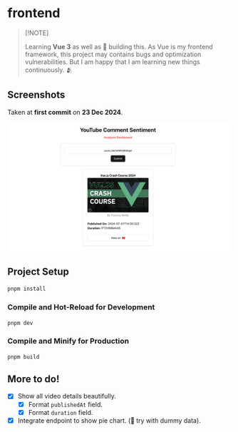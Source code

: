 # frontend

> \[!NOTE\]
>
> Learning **Vue 3** as well as 👷 building this. As Vue is my frontend framework, this project may contains bugs and
> optimization vulnerabilities. But I am happy that I am learning new things continuously. 🫂

## Screenshots

Taken at **first commit** on **23 Dec 2024**.

![screenshot](./assets/screenshot-2024-12-23.png)

## Project Setup

```sh
pnpm install
```

### Compile and Hot-Reload for Development

```sh
pnpm dev
```

### Compile and Minify for Production

```sh
pnpm build
```

## More to do!

- [x] Show all video details beautifully.
  - [x] Format `publishedAt` field.
  - [x] Format `duration` field.
- [x] Integrate endpoint to show pie chart. (🤖 try with dummy data).
